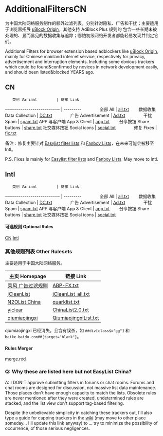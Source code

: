 # AdditionalFiltersCN

为中国大陆网络服务制作的额外过滤列表，分别针对隐私、广告和干扰；主要适用于浏览器拓展 [uBlock Origin](https://github.com/gorhill/uBlock)。其他支持 AdBlock Plus 规则的
包含一些长期未被处理的、显而易见的数据收集与追踪；哪怕初级网络开发者都能轻易发现并判定它们。

Additional Filters for browser extension based adblockers like [uBlock Origin](https://github.com/gorhill/uBlock), mainly for Chinese mainland internet service, respectively for privacy, advertisement and interruption elements.
Including some obvious trackers which could be found&confirmed by novices in network development easily, and should been listed&blocked YEARS ago.

## CN

    　　类别 Variant         | 链接 Link
---------------------------- | ---------
　　　　全部 All             |    [all.txt](https://raw.githubusercontent.com/Crystal-RainSlide/AdditionalFiltersCN/master/CN.txt)
　　数据收集 Data Collection |     [DC.txt](https://raw.githubusercontent.com/Crystal-RainSlide/AdditionalFiltersCN/master/CN/DC.txt)
　　　　广告 Advertisement   |     [Ad.txt](https://raw.githubusercontent.com/Crystal-RainSlide/AdditionalFiltersCN/master/CN/Ad.txt)
　　　　干扰 Spam            |   [spam.txt](https://raw.githubusercontent.com/Crystal-RainSlide/AdditionalFiltersCN/master/CN/spam.txt)
APP 与客户端 App & Client    |    [app.txt](https://raw.githubusercontent.com/Crystal-RainSlide/AdditionalFiltersCN/master/CN/app.txt)
　　分享按钮 Share buttons   |  [share.txt](https://raw.githubusercontent.com/Crystal-RainSlide/AdditionalFiltersCN/master/CN/share.txt)
社交媒体按钮 Social icons    | [social.txt](https://raw.githubusercontent.com/Crystal-RainSlide/AdditionalFiltersCN/master/CN/social.txt)
　　　　修复 Fixes           |    [fix.txt](https://raw.githubusercontent.com/Crystal-RainSlide/AdditionalFiltersCN/master/CN/fix.txt)

备注：修复主要针对 [Easylist filter lists](https://easylist.to/) 和 [Fanboy Lists](https://fanboy.co.nz/)，在未来可能会被移至 Intl。

P.S. Fixes is mainly for [Easylist filter lists](https://easylist.to/) and [Fanboy Lists](https://fanboy.co.nz/). May move to Intl.

## Intl

    　　类别 Variant         | 链接 Link
---------------------------- | ---------
　　　　全部 All             |    [all.txt](https://raw.githubusercontent.com/Crystal-RainSlide/AdditionalFiltersCN/master/Intl.txt)
　　数据收集 Data Collection |     [DC.txt](https://raw.githubusercontent.com/Crystal-RainSlide/AdditionalFiltersCN/master/Intl/DC.txt)
　　　　广告 Advertisement   |     [Ad.txt](https://raw.githubusercontent.com/Crystal-RainSlide/AdditionalFiltersCN/master/Intl/Ad.txt)
　　　　干扰 Spam            |   [spam.txt](https://raw.githubusercontent.com/Crystal-RainSlide/AdditionalFiltersCN/master/Intl/spam.txt)
APP 与客户端 App & Client    |    [app.txt](https://raw.githubusercontent.com/Crystal-RainSlide/AdditionalFiltersCN/master/Intl/app.txt)
　　分享按钮 Share buttons   |  [share.txt](https://raw.githubusercontent.com/Crystal-RainSlide/AdditionalFiltersCN/master/Intl/share.txt)
社交媒体按钮 Social icons    | [social.txt](https://raw.githubusercontent.com/Crystal-RainSlide/AdditionalFiltersCN/master/Intl/social.txt)

#### 可选规则 Optional Rules

  [CN](https://github.com/Crystal-RainSlide/AdditionalFiltersCN/blob/master/CN/Optional.md)
[Intl](https://github.com/Crystal-RainSlide/AdditionalFiltersCN/blob/master/Intl/Optional.md)

### 其他规则列表 Other Rulesets

主要适用于中国大陆网络服务。

主页 Homepage | 链接 Link
------------- | ---------
[乘风 广告过滤规则](https://github.com/xinggsf/Adblock-Plus-Rule) | [ABP-FX.txt](https://raw.githubusercontent.com/xinggsf/Adblock-Plus-Rule/master/ABP-FX.txt)
[jCleanList](https://github.com/jiayiming/jCleanList) | [jCleanList_all.txt](https://raw.githubusercontent.com/jiayiming/jCleanList/master/jCleanList_all.txt)
[N2OList China](https://n2o.io/p/quarklist/) | [quarklist.txt](https://n2o.io/p/quarklist/dist/quarklist.txt)
[yiclear](https://www.yiclear.com/) | [ChinaList2.0.txt](http://tools.yiclear.com/ChinaList2.0.txt)
~~[qiumiaojingxi](https://github.com/qiumiaojingxi/qiumiaojingxi)~~ | ~~[QiumiaojingxiList.txt](https://raw.githubusercontent.com/qiumiaojingxi/qiumiaojingxi/master/QiumiaojingxiList.txt)~~

qiumiaojingxi 已经消失。且含有误杀，如 `##div[class$="gg"]` 和 `baike.baidu.com##[target="blank"]`。

#### Rules Merger

[merge.red](https://github.com/Crystal-RainSlide/AdditionalFiltersCN/blob/master/merge.red)

### Q: Why these are listed here but not EasyList China?

A: I DON'T approve submitting filters in forums or chat rooms. Forums and chat rooms are designed for discussion, not massive list data maintenance. Those places don't have enough capacity to match the lists. Obsolete rules are never mentioned after they were created,  undetermined rules are stacked, and the list view don't support tag-based filtering.

Despite the unbelievable simplicity in catching these trackers out, I'll also type a guide for capping trackers in the [wiki](https://github.com/Crystal-RainSlide/AdditionalFiltersCN/wiki) (may move to other place someday... I'll update this link anyway) to ... try to minimize the possibility of occurrence, of those serious negligences.
